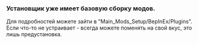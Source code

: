 ### Установщик уже имеет базовую сборку модов.
Для подробностей можете зайти в "Main_Mods_Setup/BepInEx/Plugins".
Если что-то не устраивает - всегда можете поменять на свой вкус, это лишь предустановка.
